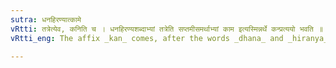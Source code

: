 ```yaml
---
sutra: धनहिरण्यात्कामे
vRtti: तत्रेत्येव, कनिति च । धनहिरण्यशब्दाभ्यां तत्रेति सप्तमीसमर्थाभ्यां काम इत्यस्मिन्नर्थे कन्प्रत्ययो भवति ॥
vRtti_eng: The affix _kan_ comes, after the words _dhana_ and _hiranya_, being in 7th case in construction, in the sense of 'a desire thereafter'.

---
```

